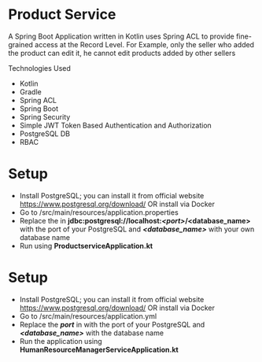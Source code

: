 # Product Service
A Spring Boot Application written in Kotlin uses Spring ACL to provide fine-grained access at the Record Level. For Example, only the seller who added the product can edit it, he cannot edit products added by other sellers

Technologies Used
* Kotlin
* Gradle
* Spring ACL
* Spring Boot
* Spring Security
* Simple JWT Token Based Authentication and Authorization
* PostgreSQL DB
* RBAC

# Setup
* Install PostgreSQL; you can install it from official website https://www.postgresql.org/download/ OR install via Docker
* Go to /src/main/resources/application.properties
* Replace the <port> in  <b>jdbc:postgresql://localhost:<i><b><<port>port></b></i>/<database_name></b>  with the port of your PostgreSQL and <b><i><database_name></i></b> with your own database name
* Run using <b>ProductserviceApplication.kt</b>

# Setup
* Install PostgreSQL; you can install it from official website https://www.postgresql.org/download/ OR install via Docker
* Go to /src/main/resources/application.yml
* Replace the <i><b>port</b></i> in    with the port of your PostgreSQL and <b><i><database_name></i></b> with the database name
* Run the application using <b>HumanResourceManagerServiceApplication.kt</b>
